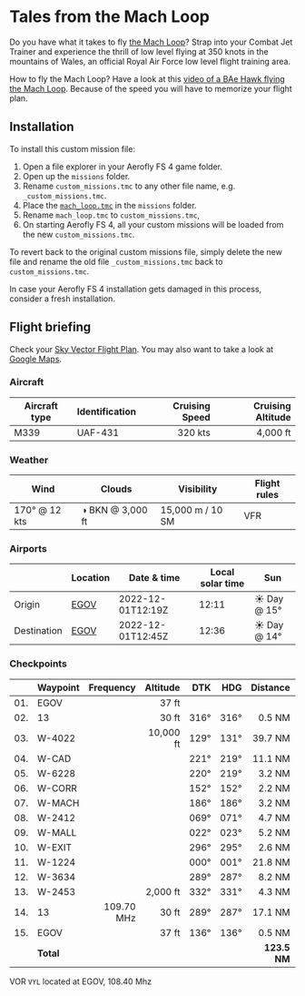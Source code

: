 Tales from the Mach Loop
========================

Do you have what it takes to fly [the Mach Loop](https://machloop.co.uk/)? Strap into your Combat Jet Trainer and experience the thrill of low level flying at 350 knots in the mountains of Wales, an official Royal Air Force low level flight training area.

How to fly the Mach Loop? Have a look at this [video of a BAe Hawk flying the Mach Loop](https://www.youtube.com/watch?v=uTxxXv9XhbM). Because of the speed you will have to memorize your flight plan.

Installation
------------

To install this custom mission file:

1. Open a file explorer in your Aerofly FS 4 game folder.
2. Open up the `missions` folder.
3. Rename `custom_missions.tmc` to any other file name,
   e.g. `_custom_missions.tmc`.
4. Place the [`mach_loop.tmc`](./mach_loop.tmc) in the `missions` folder.
5. Rename `mach_loop.tmc` to `custom_missions.tmc`,
5. On starting Aerofly FS 4, all your custom missions will be loaded from the 
   new `custom_missions.tmc`.

To revert back to the original custom missions file, simply delete the new file 
and rename the old file `_custom_missions.tmc` back to `custom_missions.tmc`.

In case your Aerofly FS 4 installation gets damaged in this process, consider
a fresh installation.

Flight briefing
---------------

Check your [Sky Vector Flight Plan](https://skyvector.com/?ll=53.249866977435666,-4.531091496975023&chart=301&zoom=3&fpl=N0320A040%20EGOV%205252N00339W%205244N00350W%205241N00353W%205239N00351W%205236N00351W%205238N00344W%205243N00341W%205244N00345W%205306N00348W%205308N00401W%205311N00405W%20EGOV). You may also want to take a look at [Google Maps](https://www.google.com/maps/@?api=1&map_action=map&center=52.926082874310104,-4.0956086684756485&zoom=10&basemap=terrain).

### Aircraft

| Aircraft type | Identification | Cruising Speed | Cruising Altitude |
|---------------|----------------|---------------:|------------------:|
| M339          | UAF-431        |        320 kts |          4,000 ft |

### Weather

| Wind          | Clouds          | Visibility       | Flight rules |
|---------------|-----------------|------------------|--------------|
| 170° @ 12 kts | ◑ BKN @ 3,000 ft | 15,000 m / 10 SM | VFR |

### Airports

|             | Location                                   | Date & time    | Local solar time | Sun |
|-------------|--------------------------------------------|----------------|------------------|-----|
| Origin      | [EGOV](https://skyvector.com/airport/EGOV) | 2022-12-01T12:19Z | 12:11 | ☀ Day @ 15° |
| Destination | [EGOV](https://skyvector.com/airport/EGOV) | 2022-12-01T12:45Z | 12:36 | ☀ Day @ 14° |

### Checkpoints

|     | Waypoint  | Frequency  | Altitude  | DTK  | HDG  | Distance |   ETE |
|:---:|-----------|-----------:|----------:|-----:|-----:|---------:|------:|
| 01. | EGOV      |            |     37 ft |      |      |          |       |
| 02. | 13        |            |     30 ft | 316° | 316° |   0.5 NM | 01:03 |
| 03. | W-4022    |            | 10,000 ft | 129° | 131° |  39.7 NM | 07:39 |
| 04. | W-CAD     |            |           | 221° | 219° |  11.1 NM | 02:08 |
| 05. | W-6228    |            |           | 220° | 219° |   3.2 NM | 00:38 |
| 06. | W-CORR    |            |           | 152° | 152° |   2.2 NM | 00:27 |
| 07. | W-MACH    |            |           | 186° | 186° |   3.2 NM | 00:38 |
| 08. | W-2412    |            |           | 069° | 071° |   4.7 NM | 00:53 |
| 09. | W-MALL    |            |           | 022° | 023° |   5.2 NM | 00:58 |
| 10. | W-EXIT    |            |           | 296° | 295° |   2.6 NM | 00:29 |
| 11. | W-1224    |            |           | 000° | 001° |  21.8 NM | 03:57 |
| 12. | W-3634    |            |           | 289° | 287° |   8.2 NM | 01:32 |
| 13. | W-2453    |            |  2,000 ft | 332° | 331° |   4.3 NM | 00:47 |
| 14. | 13        | 109.70 MHz |     30 ft | 289° | 287° |  17.1 NM | 03:11 |
| 15. | EGOV      |            |     37 ft | 136° | 136° |   0.5 NM | 01:03 |
|     | **Total** |            |           |      |      | **123.5 NM** | **25:16** |

VOR `VYL` located at EGOV, 108.40 Mhz

